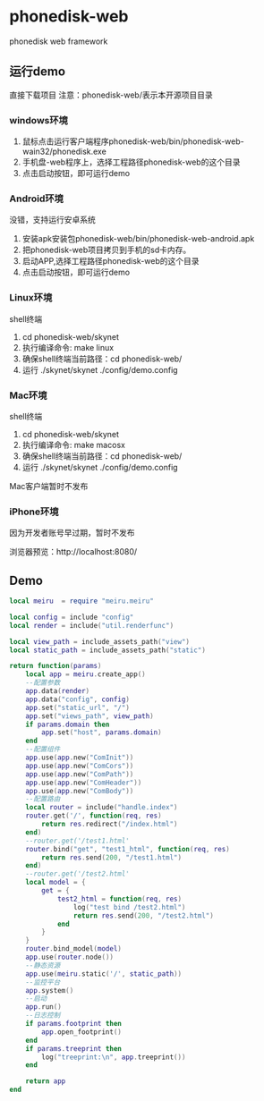 # phonedisk-web
phonedisk web framework

## 运行demo
直接下载项目
注意：phonedisk-web/表示本开源项目目录

### windows环境
1. 鼠标点击运行客户端程序phonedisk-web/bin/phonedisk-web-wain32/phonedisk.exe
2. 手机盘-web程序上，选择工程路径phonedisk-web的这个目录
3. 点击启动按钮，即可运行demo

### Android环境
没错，支持运行安卓系统
1. 安装apk安装包phonedisk-web/bin/phonedisk-web-android.apk
2. 把phonedisk-web项目拷贝到手机的sd卡内存。
3. 启动APP,选择工程路径phonedisk-web的这个目录
4. 点击启动按钮，即可运行demo

### Linux环境
shell终端
1. cd phonedisk-web/skynet
2. 执行编译命令: make linux
3. 确保shell终端当前路径：cd phonedisk-web/
4. 运行 ./skynet/skynet ./config/demo.config

### Mac环境
shell终端
1. cd phonedisk-web/skynet
2. 执行编译命令: make macosx
3. 确保shell终端当前路径：cd phonedisk-web/
4. 运行 ./skynet/skynet ./config/demo.config

Mac客户端暂时不发布

### iPhone环境
因为开发者账号早过期，暂时不发布


浏览器预览：http://localhost:8080/

## Demo

```lua
local meiru  = require "meiru.meiru"

local config = include "config"
local render = include("util.renderfunc")

local view_path = include_assets_path("view")
local static_path = include_assets_path("static")

return function(params)
	local app = meiru.create_app()
	--配置参数
	app.data(render)
	app.data("config", config)
	app.set("static_url", "/")
	app.set("views_path", view_path)
	if params.domain then
		app.set("host", params.domain)
	end
	--配置组件
	app.use(app.new("ComInit"))
	app.use(app.new("ComCors"))
	app.use(app.new("ComPath"))
	app.use(app.new("ComHeader"))
	app.use(app.new("ComBody"))
	--配置路由
	local router = include("handle.index")
	router.get('/', function(req, res)
		return res.redirect("/index.html")
	end)
	--router.get('/test1.html'
	router.bind("get", "test1_html", function(req, res)
		return res.send(200, "/test1.html")
	end)
	--router.get('/test2.html'
	local model = {
		get = {
			test2_html = function(req, res)
				log("test bind /test2.html")
				return res.send(200, "/test2.html")
			end
		}
	}
	router.bind_model(model)
	app.use(router.node())
	--静态资源
	app.use(meiru.static('/', static_path))
	--监控平台
	app.system()
	--启动
	app.run()
	--日志控制
	if params.footprint then
		app.open_footprint()
	end
	if params.treeprint then
		log("treeprint:\n", app.treeprint())
	end

	return app
end
```

